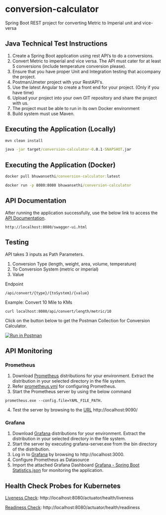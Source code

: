 # conversion-calculator
Spring Boot REST project for converting Metric to Imperial unit and vice-versa

## Java Technical Test Instructions
1. Create a Spring Boot application using rest API’s to do a conversions.
2. Convert Metric to imperial and vice versa. The API must cater for at least 5 conversions (include temperature conversion please).
3. Ensure that you have proper Unit and Integration testing that accompany the project.
4. Postman/Jmeter project with your RestAPI's.
5. Use the latest Angular to create a front end for your project. (Only if you have time)
6. Upload your project into your own GIT repository and share the project with us.
7. The project must be able to run in its own Docker environment
8. Build system must use Maven.

## Executing the Application (Locally)

```cmd
mvn clean install
```

```cmd
java -jar target/conversion-calculator-0.0.1-SNAPSHOT.jar
```

## Executing the Application (Docker)

```cmd
docker pull bhuwansethi/conversion-calculator:latest
```

```cmd
docker run -p 8080:8080 bhuwansethi/conversion-calculator
```

## API Documentation

After running the application successfully, use the below link to access the [API Documentation](http://localhost:8080/swagger-ui.html).

```
http://localhost:8080/swagger-ui.html
```
## Testing

API takes 3 inputs as Path Parameters.
1. Conversion Type (length, weight, area, volume, temperature)
2. To Conversion System (metric or imperial)
3. Value

Endpoint
```
/api/convert/{type}/{toSystem}/{value}
```

Example:
Convert 10 Mile to KMs
```
curl localhost:8080/api/convert/length/metric/10
```

Click on the button below to get the Postman Collection for Conversion Calculator.

[![Run in Postman](https://run.pstmn.io/button.svg)](https://app.getpostman.com/run-collection/c162bdb0accbdddbf8d0)

## API Monitoring

### Prometheus

1. Download [Prometheus](https://prometheus.io/download/) distributions for your environment. Extract the distribution in your selected directory in the file system.
2. Refer [prometheus.yml](https://github.com/bhuwansethi/conversion-calculator/blob/main/prometheus.yml) for configuring Prometheus.
3. Start the Prometheus server by using the below command 
```
prometheus.exe --config.file=YAML_FILE_PATH. 
```
4. Test the server by browsing to the [URL](http://localhost:9090/) http://localhost:9090/


### Grafana

1. Download [Grafana](https://grafana.com/grafana/download) distributions for your environment. Extract the distribution in your selected directory in the file system.
2. Start the server by executing grafana-server.exe from the bin directory of the distribution.
3. Log in to [Grafana](http://localhost:3000) by browsing to http://localhost:3000.
4. Configure Prometheus as Datasource
5. Import the attached Grafana Dashboard [Grafana - Spring Boot Statistics.json](https://github.com/bhuwansethi/conversion-calculator/blob/main/Grafana%20-%20Spring%20Boot%20Statistics.json) for monitoring the application.

## Health Check Probes for Kubernetes

[Liveness Check](http://localhost:8080/actuator/health/liveness): http://localhost:8080/actuator/health/liveness

[Readiness Check](http://localhost:8080/actuator/health/readiness): http://localhost:8080/actuator/health/readiness
